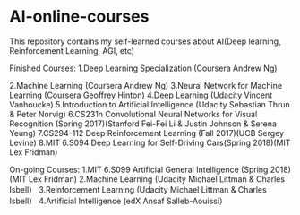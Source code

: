 # AI-online-courses
This repository contains my self-learned courses about AI(Deep learning, Reinforcement Learning, AGI, etc)

Finished Courses:
1.Deep Learning Specialization (Coursera Andrew Ng)
>
2.Machine Learning (Coursera Andrew Ng)
3.Neural Network for Machine Learning (Coursera Geoffrey Hinton)
4.Deep Learning (Udacity Vincent Vanhoucke)
5.Introduction to Artificial Intelligence (Udacity Sebastian Thrun & Peter Norvig)
6.CS231n Convolutional Neural Networks for Visual Recognition (Spring 2017)(Stanford Fei-Fei Li & Justin Johnson & Serena Yeung)
7.CS294-112 Deep Reinforcement Learning (Fall 2017)(UCB Sergey Levine)
8.MIT 6.S094 Deep Learning for Self-Driving Cars(Spring 2018)(MIT Lex Fridman)

On-going Courses:
1.MIT 6.S099 Artificial General Intelligence (Spring 2018)(MIT Lex Fridman)
2.Machine Learning (Udacity Michael Littman & Charles Isbell）
3.Reinforcement Learning (Udacity Michael Littman & Charles Isbell）
4.Artificial Intelligence (edX Ansaf Salleb-Aouissi）


